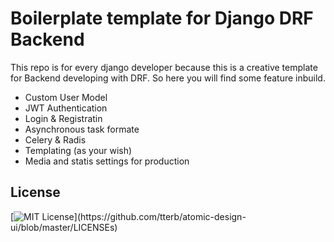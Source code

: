 
# Boilerplate template for Django DRF Backend

This repo is for every django developer because this is
a creative template for Backend developing with DRF. So here
you will find some feature inbuild.

- Custom User Model
- JWT Authentication
- Login & Registratin
- Asynchronous task formate
- Celery & Radis
- Templating (as your wish)
- Media and statis settings for production


## License
[![MIT License](https://img.shields.io/apm/l/atomic-design-ui.svg?)](https://github.com/tterb/atomic-design-ui/blob/master/LICENSEs)
